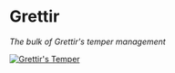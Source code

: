# Grettir
_The bulk of Grettir's temper management_

<div class='tableauPlaceholder' id='viz1471686287204' style='position: relative'><noscript><a href='https:&#47;&#47;leeds.academia.edu&#47;httpwwwleedsacukartsprofile20046731slavica_rankovic'><img alt='Grettir&#39;s Temper ' src='http:&#47;&#47;public.tableau.com&#47;static&#47;images&#47;Gr&#47;GrettirsTemper&#47;GrettirsTemper&#47;1_rss.png' style='border: none' /></a></noscript><object class='tableauViz'  style='display:none;'><param name='host_url' value='http%3A%2F%2Fpublic.tableau.com%2F' /> <param name='site_root' value='' /><param name='name' value='GrettirsTemper&#47;GrettirsTemper' /><param name='tabs' value='no' /><param name='toolbar' value='yes' /><param name='static_image' value='http:&#47;&#47;public.tableau.com&#47;static&#47;images&#47;Gr&#47;GrettirsTemper&#47;GrettirsTemper&#47;1.png' /> <param name='animate_transition' value='yes' /><param name='display_static_image' value='yes' /><param name='display_spinner' value='yes' /><param name='display_overlay' value='yes' /><param name='display_count' value='yes' /></object></div>                <script type='text/javascript'>                    var divElement = document.getElementById('viz1471686287204');                    var vizElement = divElement.getElementsByTagName('object')[0];                    vizElement.style.width='1173px';vizElement.style.height='896px';                    var scriptElement = document.createElement('script');                    scriptElement.src = 'https://public.tableau.com/javascripts/api/viz_v1.js';                    vizElement.parentNode.insertBefore(scriptElement, vizElement);                </script>
